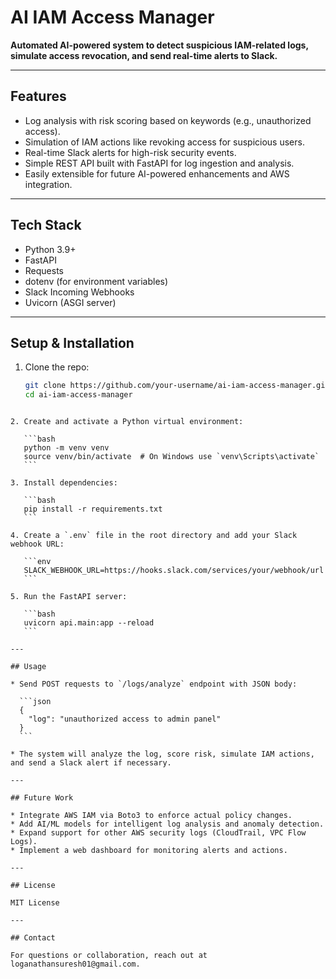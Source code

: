 # AI IAM Access Manager

**Automated AI-powered system to detect suspicious IAM-related logs, simulate access revocation, and send real-time alerts to Slack.**

---

## Features

- Log analysis with risk scoring based on keywords (e.g., unauthorized access).
- Simulation of IAM actions like revoking access for suspicious users.
- Real-time Slack alerts for high-risk security events.
- Simple REST API built with FastAPI for log ingestion and analysis.
- Easily extensible for future AI-powered enhancements and AWS integration.

---

## Tech Stack

- Python 3.9+
- FastAPI
- Requests
- dotenv (for environment variables)
- Slack Incoming Webhooks
- Uvicorn (ASGI server)

---

## Setup & Installation

1. Clone the repo:
   ```bash
   git clone https://github.com/your-username/ai-iam-access-manager.git
   cd ai-iam-access-manager
````

2. Create and activate a Python virtual environment:

   ```bash
   python -m venv venv
   source venv/bin/activate  # On Windows use `venv\Scripts\activate`
   ```

3. Install dependencies:

   ```bash
   pip install -r requirements.txt
   ```

4. Create a `.env` file in the root directory and add your Slack webhook URL:

   ```env
   SLACK_WEBHOOK_URL=https://hooks.slack.com/services/your/webhook/url
   ```

5. Run the FastAPI server:

   ```bash
   uvicorn api.main:app --reload
   ```

---

## Usage

* Send POST requests to `/logs/analyze` endpoint with JSON body:

  ```json
  {
    "log": "unauthorized access to admin panel"
  }
  ```

* The system will analyze the log, score risk, simulate IAM actions, and send a Slack alert if necessary.

---

## Future Work

* Integrate AWS IAM via Boto3 to enforce actual policy changes.
* Add AI/ML models for intelligent log analysis and anomaly detection.
* Expand support for other AWS security logs (CloudTrail, VPC Flow Logs).
* Implement a web dashboard for monitoring alerts and actions.

---

## License

MIT License

---

## Contact

For questions or collaboration, reach out at loganathansuresh01@gmail.com.


